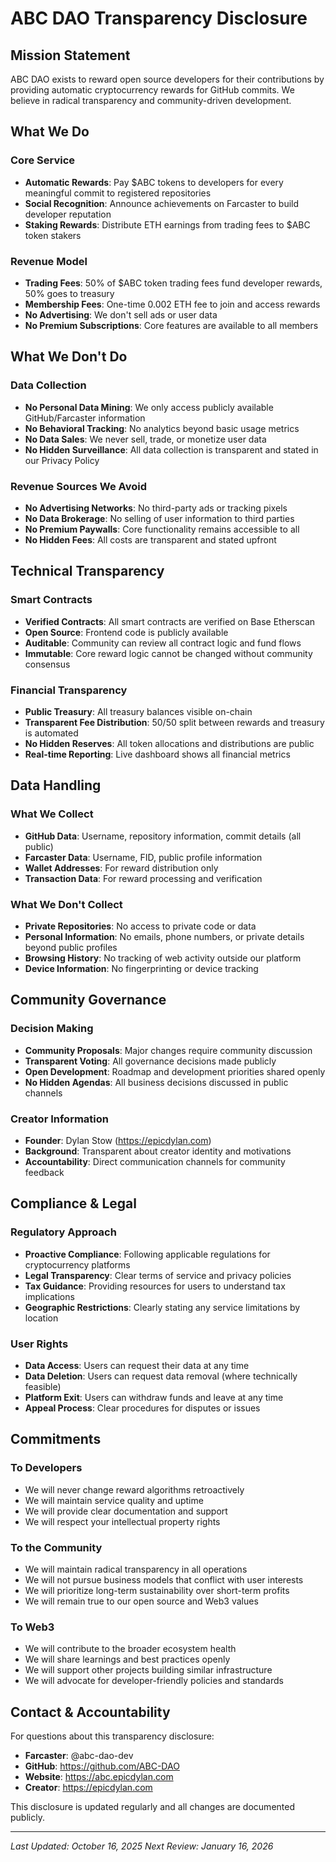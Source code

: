# ABC DAO Transparency Disclosure

## Mission Statement

ABC DAO exists to reward open source developers for their contributions by providing automatic cryptocurrency rewards for GitHub commits. We believe in radical transparency and community-driven development.

## What We Do

### Core Service
- **Automatic Rewards**: Pay $ABC tokens to developers for every meaningful commit to registered repositories
- **Social Recognition**: Announce achievements on Farcaster to build developer reputation
- **Staking Rewards**: Distribute ETH earnings from trading fees to $ABC token stakers

### Revenue Model
- **Trading Fees**: 50% of $ABC token trading fees fund developer rewards, 50% goes to treasury
- **Membership Fees**: One-time 0.002 ETH fee to join and access rewards
- **No Advertising**: We don't sell ads or user data
- **No Premium Subscriptions**: Core features are available to all members

## What We Don't Do

### Data Collection
- **No Personal Data Mining**: We only access publicly available GitHub/Farcaster information
- **No Behavioral Tracking**: No analytics beyond basic usage metrics
- **No Data Sales**: We never sell, trade, or monetize user data
- **No Hidden Surveillance**: All data collection is transparent and stated in our Privacy Policy

### Revenue Sources We Avoid
- **No Advertising Networks**: No third-party ads or tracking pixels
- **No Data Brokerage**: No selling of user information to third parties
- **No Premium Paywalls**: Core functionality remains accessible to all
- **No Hidden Fees**: All costs are transparent and stated upfront

## Technical Transparency

### Smart Contracts
- **Verified Contracts**: All smart contracts are verified on Base Etherscan
- **Open Source**: Frontend code is publicly available
- **Auditable**: Community can review all contract logic and fund flows
- **Immutable**: Core reward logic cannot be changed without community consensus

### Financial Transparency
- **Public Treasury**: All treasury balances visible on-chain
- **Transparent Fee Distribution**: 50/50 split between rewards and treasury is automated
- **No Hidden Reserves**: All token allocations and distributions are public
- **Real-time Reporting**: Live dashboard shows all financial metrics

## Data Handling

### What We Collect
- **GitHub Data**: Username, repository information, commit details (all public)
- **Farcaster Data**: Username, FID, public profile information
- **Wallet Addresses**: For reward distribution only
- **Transaction Data**: For reward processing and verification

### What We Don't Collect
- **Private Repositories**: No access to private code or data
- **Personal Information**: No emails, phone numbers, or private details beyond public profiles
- **Browsing History**: No tracking of web activity outside our platform
- **Device Information**: No fingerprinting or device tracking

## Community Governance

### Decision Making
- **Community Proposals**: Major changes require community discussion
- **Transparent Voting**: All governance decisions made publicly
- **Open Development**: Roadmap and development priorities shared openly
- **No Hidden Agendas**: All business decisions discussed in public channels

### Creator Information
- **Founder**: Dylan Stow (https://epicdylan.com)
- **Background**: Transparent about creator identity and motivations
- **Accountability**: Direct communication channels for community feedback

## Compliance & Legal

### Regulatory Approach
- **Proactive Compliance**: Following applicable regulations for cryptocurrency platforms
- **Legal Transparency**: Clear terms of service and privacy policies
- **Tax Guidance**: Providing resources for users to understand tax implications
- **Geographic Restrictions**: Clearly stating any service limitations by location

### User Rights
- **Data Access**: Users can request their data at any time
- **Data Deletion**: Users can request data removal (where technically feasible)
- **Platform Exit**: Users can withdraw funds and leave at any time
- **Appeal Process**: Clear procedures for disputes or issues

## Commitments

### To Developers
- We will never change reward algorithms retroactively
- We will maintain service quality and uptime
- We will provide clear documentation and support
- We will respect your intellectual property rights

### To the Community
- We will maintain radical transparency in all operations
- We will not pursue business models that conflict with user interests
- We will prioritize long-term sustainability over short-term profits
- We will remain true to our open source and Web3 values

### To Web3
- We will contribute to the broader ecosystem health
- We will share learnings and best practices openly
- We will support other projects building similar infrastructure
- We will advocate for developer-friendly policies and standards

## Contact & Accountability

For questions about this transparency disclosure:
- **Farcaster**: @abc-dao-dev
- **GitHub**: https://github.com/ABC-DAO
- **Website**: https://abc.epicdylan.com
- **Creator**: https://epicdylan.com

This disclosure is updated regularly and all changes are documented publicly.

---

*Last Updated: October 16, 2025*
*Next Review: January 16, 2026*